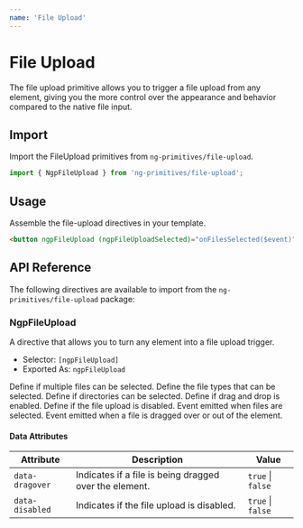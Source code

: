 ```yaml
---
name: 'File Upload'
---
```


# File Upload

The file upload primitive allows you to trigger a file upload from any element, giving you the more control over the appearance and behavior compared to the native file input.

<docs-example name="file-upload"></docs-example>

## Import

Import the FileUpload primitives from `ng-primitives/file-upload`.

```ts
import { NgpFileUpload } from 'ng-primitives/file-upload';
```

## Usage

Assemble the file-upload directives in your template.

```html
<button ngpFileUpload (ngpFileUploadSelected)="onFilesSelected($event)"></button>
```

## API Reference

The following directives are available to import from the `ng-primitives/file-upload` package:

### NgpFileUpload

A directive that allows you to turn any element into a file upload trigger.

- Selector: `[ngpFileUpload]`
- Exported As: `ngpFileUpload`

<response-field name="ngpFileUploadMultiple" type="boolean" default="false">
  Define if multiple files can be selected.
</response-field>

<response-field name="ngpFileUploadFileTypes" type="string[]">
  Define the file types that can be selected.
</response-field>

<response-field name="ngpFileUploadDirectory" type="boolean" default="false">
  Define if directories can be selected.
</response-field>

<response-field name="ngpFileUploadDragDrop" type="boolean" default="true">
  Define if drag and drop is enabled.
</response-field>

<response-field name="ngpFileUploadDisabled" type="boolean" default="false">
  Define if the file upload is disabled.
</response-field>

<response-field name="ngpFileUploadSelected" type="EventEmitter<FileList | null>">
  Event emitted when files are selected.
</response-field>

<response-field name="ngpFileUploadDragOver" type="EventEmitter<boolean>">
  Event emitted when a file is dragged over or out of the element.
</response-field>

#### Data Attributes

| Attribute       | Description                                            | Value             |
| --------------- | ------------------------------------------------------ | ----------------- |
| `data-dragover` | Indicates if a file is being dragged over the element. | `true` \| `false` |
| `data-disabled` | Indicates if the file upload is disabled.              | `true` \| `false` |
